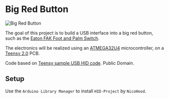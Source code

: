 # Big Red Button

![Big Red Button](http://www.moeller.net/images/content/indu_switchgear/produkte_loesungen/Fak.jpg)


The goal of this project is to build a USB interface into a big red
button, such as the [Eaton FAK Foot and Palm Switch](http://www.moeller.net/en/products_solutions/motor_applications/command/control_circuit_devices/stop_buttons.jsp).

The electronics will be realized using an [ATMEGA32U4](http://www.atmel.com/devices/atmega32u4.aspx) microcontroller, on a [Teensy 2.0](https://www.pjrc.com/teensy/) PCB.

Code based on [Teensy sample USB HID code](https://www.pjrc.com/teensy/usb_keyboard.html). Public Domain.

## Setup

Use the `Arduino Library Manager` to install `HID-Project` by `NicoHood`.